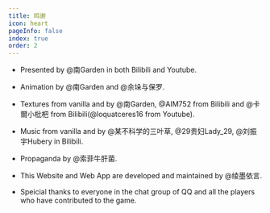 ```yaml
---
title: 鸣谢
icon: heart
pageInfo: false
index: true
order: 2
---
```


- Presented by @南Garden in both Bilibili and Youtube.

- Animation by @南Garden and @余垛与保罗.

- Textures from vanilla and by @南Garden, @AIM752 from Bilibili and @卡爾小枇杷 from Bilibili(@loquatceres16 from Youtube).

- Music from vanilla and by @某不科学的三叶草, @29贵妇Lady_29, @刘振宇Hubery in Bilibili.

- Propaganda by @索菲牛肝菌.

- This Website and Web App are developed and maintained by @绫墨依言.
  
- Speicial thanks to everyone in the chat group of QQ and all the players who have contributed to the game.
  